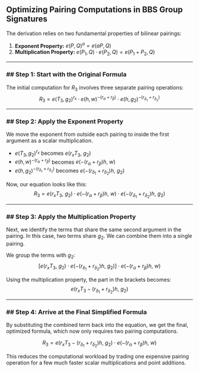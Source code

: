 ## Optimizing Pairing Computations in BBS Group Signatures

The derivation relies on two fundamental properties of bilinear pairings:
1.  **Exponent Property:** $e(P, Q)^a = e(aP, Q)$
2.  **Multiplication Property:** $e(P_1, Q) \cdot e(P_2, Q) = e(P_1 + P_2, Q)$

---
### ## Step 1: Start with the Original Formula
The initial computation for $R_3$ involves three separate pairing operations:
$$R_3 = e(T_3, g_2)^{r_x} \cdot e(h, w)^{-(r_\alpha + r_\beta)} \cdot e(h, g_2)^{-(r_{\delta_1} + r_{\delta_2})}$$

---
### ## Step 2: Apply the Exponent Property
We move the exponent from outside each pairing to inside the first argument as a scalar multiplication.

* $e(T_3, g_2)^{r_x}$ becomes $e(r_x T_3, \ g_2)$
* $e(h, w)^{-(r_\alpha + r_\beta)}$ becomes $e(-(r_\alpha + r_\beta)h, \ w)$
* $e(h, g_2)^{-(r_{\delta_1} + r_{\delta_2})}$ becomes $e(-(r_{\delta_1} + r_{\delta_2})h, \ g_2)$

Now, our equation looks like this:
$$R_3 = e(r_x T_3, \ g_2) \cdot e(-(r_\alpha + r_\beta)h, \ w) \cdot e(-(r_{\delta_1} + r_{\delta_2})h, \ g_2)$$

---
### ## Step 3: Apply the Multiplication Property
Next, we identify the terms that share the same second argument in the pairing. In this case, two terms share $g_2$. We can combine them into a single pairing.

We group the terms with $g_2$:
$$[e(r_x T_3, \ g_2) \cdot e(-(r_{\delta_1} + r_{\delta_2})h, \ g_2)] \cdot e(-(r_\alpha + r_\beta)h, \ w)$$

Using the multiplication property, the part in the brackets becomes:
$$e(r_x T_3 - (r_{\delta_1} + r_{\delta_2})h, \ g_2)$$

---
### ## Step 4: Arrive at the Final Simplified Formula
By substituting the combined term back into the equation, we get the final, optimized formula, which now only requires two pairing computations.

$$R_3 = e(r_x T_3 - (r_{\delta_1} + r_{\delta_2})h, \ g_2) \cdot e(-(r_\alpha + r_\beta)h, \ w)$$

This reduces the computational workload by trading one expensive pairing operation for a few much faster scalar multiplications and point additions.